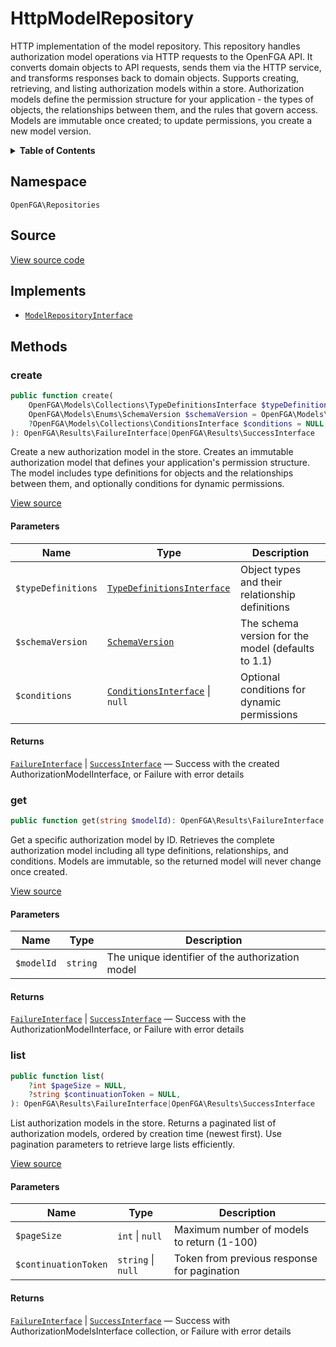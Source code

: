 # HttpModelRepository

HTTP implementation of the model repository. This repository handles authorization model operations via HTTP requests to the OpenFGA API. It converts domain objects to API requests, sends them via the HTTP service, and transforms responses back to domain objects. Supports creating, retrieving, and listing authorization models within a store. Authorization models define the permission structure for your application - the types of objects, the relationships between them, and the rules that govern access. Models are immutable once created; to update permissions, you create a new model version.

<details>
<summary><strong>Table of Contents</strong></summary>

- [Namespace](#namespace)
- [Source](#source)
- [Implements](#implements)
- [Methods](#methods)

- [`create()`](#create)
  - [`get()`](#get)
  - [`list()`](#list)

</details>

## Namespace

`OpenFGA\Repositories`

## Source

[View source code](https://github.com/evansims/openfga-php/blob/main/src/Repositories/HttpModelRepository.php)

## Implements

- [`ModelRepositoryInterface`](ModelRepositoryInterface.md)

## Methods

### create

```php
public function create(
    OpenFGA\Models\Collections\TypeDefinitionsInterface $typeDefinitions,
    OpenFGA\Models\Enums\SchemaVersion $schemaVersion = OpenFGA\Models\Enums\SchemaVersion::V1_1,
    ?OpenFGA\Models\Collections\ConditionsInterface $conditions = NULL,
): OpenFGA\Results\FailureInterface|OpenFGA\Results\SuccessInterface

```

Create a new authorization model in the store. Creates an immutable authorization model that defines your application&#039;s permission structure. The model includes type definitions for objects and the relationships between them, and optionally conditions for dynamic permissions.

[View source](https://github.com/evansims/openfga-php/blob/main/src/Repositories/HttpModelRepository.php#L68)

#### Parameters

| Name               | Type                                                                             | Description                                        |
| ------------------ | -------------------------------------------------------------------------------- | -------------------------------------------------- |
| `$typeDefinitions` | [`TypeDefinitionsInterface`](Models/Collections/TypeDefinitionsInterface.md)     | Object types and their relationship definitions    |
| `$schemaVersion`   | [`SchemaVersion`](Models/Enums/SchemaVersion.md)                                 | The schema version for the model (defaults to 1.1) |
| `$conditions`      | [`ConditionsInterface`](Models/Collections/ConditionsInterface.md) &#124; `null` | Optional conditions for dynamic permissions        |

#### Returns

[`FailureInterface`](Results/FailureInterface.md) &#124; [`SuccessInterface`](Results/SuccessInterface.md) — Success with the created AuthorizationModelInterface, or Failure with error details

### get

```php
public function get(string $modelId): OpenFGA\Results\FailureInterface|OpenFGA\Results\SuccessInterface

```

Get a specific authorization model by ID. Retrieves the complete authorization model including all type definitions, relationships, and conditions. Models are immutable, so the returned model will never change once created.

[View source](https://github.com/evansims/openfga-php/blob/main/src/Repositories/HttpModelRepository.php#L106)

#### Parameters

| Name       | Type     | Description                                      |
| ---------- | -------- | ------------------------------------------------ |
| `$modelId` | `string` | The unique identifier of the authorization model |

#### Returns

[`FailureInterface`](Results/FailureInterface.md) &#124; [`SuccessInterface`](Results/SuccessInterface.md) — Success with the AuthorizationModelInterface, or Failure with error details

### list

```php
public function list(
    ?int $pageSize = NULL,
    ?string $continuationToken = NULL,
): OpenFGA\Results\FailureInterface|OpenFGA\Results\SuccessInterface

```

List authorization models in the store. Returns a paginated list of authorization models, ordered by creation time (newest first). Use pagination parameters to retrieve large lists efficiently.

[View source](https://github.com/evansims/openfga-php/blob/main/src/Repositories/HttpModelRepository.php#L139)

#### Parameters

| Name                 | Type                   | Description                                 |
| -------------------- | ---------------------- | ------------------------------------------- |
| `$pageSize`          | `int` &#124; `null`    | Maximum number of models to return (1-100)  |
| `$continuationToken` | `string` &#124; `null` | Token from previous response for pagination |

#### Returns

[`FailureInterface`](Results/FailureInterface.md) &#124; [`SuccessInterface`](Results/SuccessInterface.md) — Success with AuthorizationModelsInterface collection, or Failure with error details
